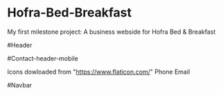 # Hofra-Bed-Breakfast
My first milestone project: A business webside for Hofra Bed & Breakfast

#Header

#Contact-header-mobile

Icons dowloaded from "https://www.flaticon.com/"
Phone
Email

#Navbar
